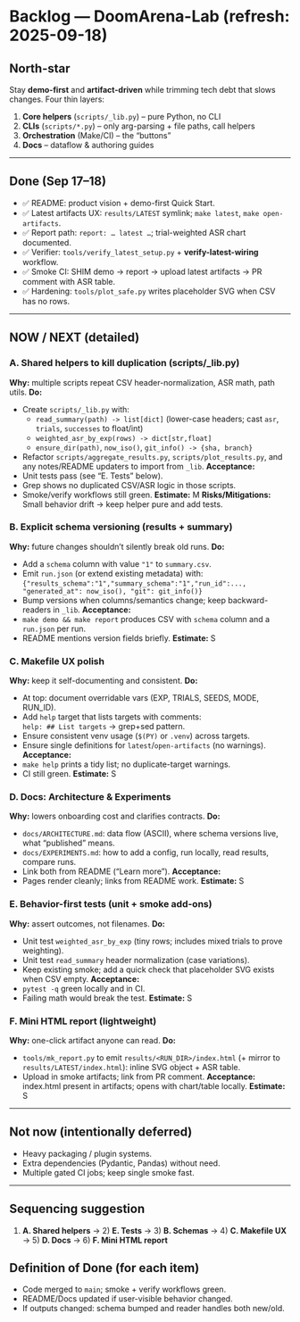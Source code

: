 # Backlog — DoomArena-Lab (refresh: 2025-09-18)

## North-star
Stay **demo-first** and **artifact-driven** while trimming tech debt that slows changes.
Four thin layers:
1) **Core helpers** (`scripts/_lib.py`) – pure Python, no CLI
2) **CLIs** (`scripts/*.py`) – only arg-parsing + file paths, call helpers
3) **Orchestration** (Make/CI) – the “buttons”
4) **Docs** – dataflow & authoring guides

---

## Done (Sep 17–18)
- ✅ README: product vision + demo-first Quick Start.
- ✅ Latest artifacts UX: `results/LATEST` symlink; `make latest`, `make open-artifacts`.
- ✅ Report path: `report: … latest …`; trial-weighted ASR chart documented.
- ✅ Verifier: `tools/verify_latest_setup.py` + **verify-latest-wiring** workflow.
- ✅ Smoke CI: SHIM demo → report → upload latest artifacts → PR comment with ASR table.
- ✅ Hardening: `tools/plot_safe.py` writes placeholder SVG when CSV has no rows.

---

## NOW / NEXT (detailed)

### A. **Shared helpers to kill duplication** (scripts/_lib.py)
**Why:** multiple scripts repeat CSV header-normalization, ASR math, path utils.
**Do:**
- Create `scripts/_lib.py` with:
  - `read_summary(path) -> list[dict]` (lower-case headers; cast `asr`, `trials`, `successes` to float/int)
  - `weighted_asr_by_exp(rows) -> dict[str,float]`
  - `ensure_dir(path)`, `now_iso()`, `git_info() -> {sha, branch}`
- Refactor `scripts/aggregate_results.py`, `scripts/plot_results.py`, and any notes/README updaters to import from `_lib`.
**Acceptance:**
- Unit tests pass (see “E. Tests” below).
- Grep shows no duplicated CSV/ASR logic in those scripts.
- Smoke/verify workflows still green.
**Estimate:** M
**Risks/Mitigations:** Small behavior drift → keep helper pure and add tests.

### B. **Explicit schema versioning** (results + summary)
**Why:** future changes shouldn’t silently break old runs.
**Do:**
- Add a `schema` column with value `"1"` to `summary.csv`.
- Emit `run.json` (or extend existing metadata) with:
  `{"results_schema":"1","summary_schema":"1","run_id":..., "generated_at": now_iso(), "git": git_info()}`
- Bump versions when columns/semantics change; keep backward-readers in `_lib`.
**Acceptance:**
- `make demo && make report` produces CSV with `schema` column and a `run.json` per run.
- README mentions version fields briefly.
**Estimate:** S

### C. **Makefile UX polish**
**Why:** keep it self-documenting and consistent.
**Do:**
- At top: document overridable vars (EXP, TRIALS, SEEDS, MODE, RUN_ID).
- Add `help` target that lists targets with comments:  
  `help: ## List targets` → grep+sed pattern.
- Ensure consistent venv usage (`$(PY)` or `.venv`) across targets.
- Ensure single definitions for `latest`/`open-artifacts` (no warnings).
**Acceptance:**
- `make help` prints a tidy list; no duplicate-target warnings.
- CI still green.
**Estimate:** S

### D. **Docs: Architecture & Experiments**
**Why:** lowers onboarding cost and clarifies contracts.
**Do:**
- `docs/ARCHITECTURE.md`: data flow (ASCII), where schema versions live, what “published” means.
- `docs/EXPERIMENTS.md`: how to add a config, run locally, read results, compare runs.
- Link both from README (“Learn more”).
**Acceptance:**
- Pages render cleanly; links from README work.
**Estimate:** S

### E. **Behavior-first tests** (unit + smoke add-ons)
**Why:** assert outcomes, not filenames.
**Do:**
- Unit test `weighted_asr_by_exp` (tiny rows; includes mixed trials to prove weighting).
- Unit test `read_summary` header normalization (case variations).
- Keep existing smoke; add a quick check that placeholder SVG exists when CSV empty.
**Acceptance:**
- `pytest -q` green locally and in CI.
- Failing math would break the test.
**Estimate:** S

### F. **Mini HTML report** (lightweight)
**Why:** one-click artifact anyone can read.
**Do:**
- `tools/mk_report.py` to emit `results/<RUN_DIR>/index.html` (+ mirror to `results/LATEST/index.html`): inline SVG object + ASR table.
- Upload in smoke artifacts; link from PR comment.
**Acceptance:** index.html present in artifacts; opens with chart/table locally.
**Estimate:** S

---

## Not now (intentionally deferred)
- Heavy packaging / plugin systems.
- Extra dependencies (Pydantic, Pandas) without need.
- Multiple gated CI jobs; keep single smoke fast.

---

## Sequencing suggestion
1) **A. Shared helpers** → 2) **E. Tests** → 3) **B. Schemas** → 4) **C. Makefile UX** → 5) **D. Docs** → 6) **F. Mini HTML report**

## Definition of Done (for each item)
- Code merged to `main`; smoke + verify workflows green.
- README/Docs updated if user-visible behavior changed.
- If outputs changed: schema bumped and reader handles both new/old.

